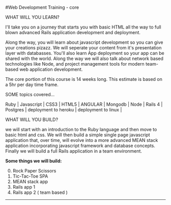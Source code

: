 
#Web Development Training - core

WHAT WILL YOU LEARN? <br>

I'll take you on a journey that starts you with basic HTML all the way to full blown advanced Rails application development and deployment.

Along the way, you will learn about javascript development so you can give your creations pizazz. We will seperate your content from it's presentation layer with databasses. You'll also learn App deployment so your app can be shared with the world. Along the way we will also talk about network based technologies like Node, and project management tools for modern team-based web application development. 

The core portion of this course is 14 weeks long. This estimate is based on a 5hr per day time frame.

SOME topics covered...

Ruby | Javascript | CSS3 | HTML5 | ANGULAR | Mongodb | Node | Rails 4 | Postgres | deployment to heroku | deployment to linux |


WHAT WILL YOU BUILD?<br>

we will start with an introduction to the Ruby language and then move to basic html and css. We will then build a simple single page javascript application that, over time, will evolve into a more advanced MEAN stack application incorporating javascript framework and database concepts. Finally we will build a full Rails application in a team environment.

**Some things we will build:**

0. Rock Paper Scissors
1. Tic-Tac-Toe SPA  
2. MEAN stack app 
3. Rails app 1
4. Rails app 2 ( team based )

---